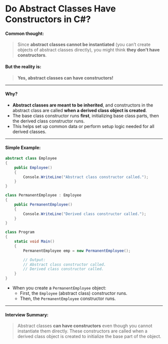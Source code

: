# Do Abstract Classes Have Constructors in C#?

#### Common thought:

> Since **abstract classes cannot be instantiated** (you can’t create objects of abstract classes directly), you might think **they don’t have constructors**.

#### But the reality is:

> **Yes, abstract classes can have constructors!**

***

#### Why?

* **Abstract classes are meant to be inherited**, and constructors in the abstract class are called **when a derived class object is created**.
* The base class constructor runs **first**, initializing base class parts, then the derived class constructor runs.
* This helps set up common data or perform setup logic needed for all derived classes.

***

#### Simple Example:

```csharp
abstract class Employee
{
    public Employee()
    {
        Console.WriteLine("Abstract class constructor called.");
    }
}

class PermanentEmployee : Employee
{
    public PermanentEmployee()
    {
        Console.WriteLine("Derived class constructor called.");
    }
}

class Program
{
    static void Main()
    {
        PermanentEmployee emp = new PermanentEmployee();

        // Output:
        // Abstract class constructor called.
        // Derived class constructor called.
    }
}
```

* When you create a `PermanentEmployee` object:
  * First, the `Employee` (abstract class) constructor runs.
  * Then, the `PermanentEmployee` constructor runs.

***

#### Interview Summary:

> Abstract classes **can have constructors** even though you cannot instantiate them directly. These constructors are called when a derived class object is created to initialize the base part of the object.
